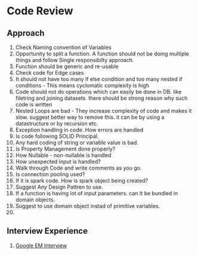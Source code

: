 # Code Review

## Approach
1. Check Naming convention of Variables
2. Opportunity to split a function. A function should not be doing multiple things and follow Single responsibilty approach.
3. Function should be generic and re-usable
4. Check code for Edge cases
5. It should not have too many if else condition and too many nested if conditions - This means cyclomatic complexity is high
6. Code should not do operations which can easily be done in DB. like filetring and joining datasets. there should be strong reason why such code is written
7. Nested Loops are bad - They increase complexity of code and makes it slow. suggest better way to remove this. it can be by using a datastructure or by recursion etc.
8. Exception handling in code. How errors are handled
9. Is code following SOLID Principal.
10. Any hard coding of string or variable value is bad.
11. Is Property Management done properly?
12. How Nullable - non-nullable is handled
13. How unexpected input is handled?
14. Walk through Code and write comments as you go.
15. Is connection pooling used?
16. If it is spark code. How is spark object being created?
17. Suggest Any Design Pattren to use.
18. If a function is having lot of input parameters. can It be bundled in domain objects.
19. Suggest to use domain object instad of primitive variables.
20. 

## Interview Experience
1. [Google EM Interview](https://www.teamblind.com/post/Google-code-review-interview-5HSeJtjD)
